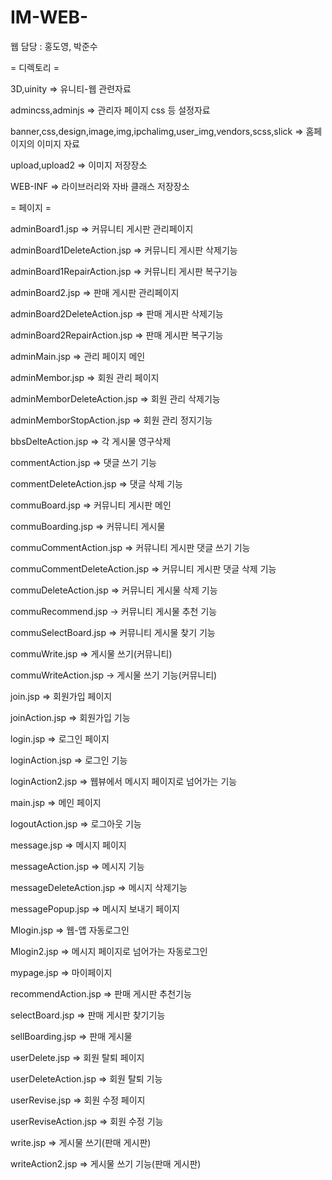 # IM-WEB-
웹 담당 : 홍도영, 박준수

= 디렉토리 =

3D,uinity => 유니티-웹 관련자료

admincss,adminjs => 관리자 페이지 css 등 설정자료

banner,css,design,image,img,ipchalimg,user_img,vendors,scss,slick => 홈페이지의 이미지 자료

upload,upload2 => 이미지 저장장소

WEB-INF => 라이브러리와 자바 클래스 저장장소





= 페이지 =

adminBoard1.jsp => 커뮤니티 게시판 관리페이지

adminBoard1DeleteAction.jsp => 커뮤니티 게시판 삭제기능

adminBoard1RepairAction.jsp => 커뮤니티 게시판 복구기능

adminBoard2.jsp => 판매 게시판 관리페이지

adminBoard2DeleteAction.jsp => 판매 게시판 삭제기능

adminBoard2RepairAction.jsp => 판매 게시판 복구기능

adminMain.jsp => 관리 페이지 메인

adminMembor.jsp => 회원 관리 페이지

adminMemborDeleteAction.jsp => 회원 관리 삭제기능

adminMemborStopAction.jsp => 회원 관리 정지기능

bbsDelteAction.jsp => 각 게시물 영구삭제

commentAction.jsp => 댓글 쓰기 기능

commentDeleteAction.jsp => 댓글 삭제 기능

commuBoard.jsp => 커뮤니티 게시판 메인

commuBoarding.jsp => 커뮤니티 게시물

commuCommentAction.jsp => 커뮤니티 게시판 댓글 쓰기 기능

commuCommentDeleteAction.jsp => 커뮤니티 게시판 댓글 삭제 기능

commuDeleteAction.jsp => 커뮤니티 게시물 삭제 기능

commuRecommend.jsp -> 커뮤니티 게시물 추천 기능

commuSelectBoard.jsp => 커뮤니티 게시물 찾기 기능

commuWrite.jsp => 게시물 쓰기(커뮤니티)

commuWriteAction.jsp -> 게시물 쓰기 기능(커뮤니티)

join.jsp => 회원가입 페이지

joinAction.jsp => 회원가입 기능

login.jsp => 로그인 페이지

loginAction.jsp => 로그인 기능

loginAction2.jsp => 웹뷰에서 메시지 페이지로 넘어가는 기능

main.jsp => 메인 페이지

logoutAction.jsp => 로그아웃 기능

message.jsp => 메시지 페이지

messageAction.jsp => 메시지 기능

messageDeleteAction.jsp => 메시지 삭제기능

messagePopup.jsp => 메시지 보내기 페이지

Mlogin.jsp => 웹-앱 자동로그인

Mlogin2.jsp => 메시지 페이지로 넘어가는 자동로그인

mypage.jsp => 마이페이지

recommendAction.jsp => 판매 게시판 추천기능

selectBoard.jsp => 판매 게시판 찾기기능

sellBoarding.jsp => 판매 게시물

userDelete.jsp => 회원 탈퇴 페이지

userDeleteAction.jsp => 회원 탈퇴 기능

userRevise.jsp => 회원 수정 페이지

userReviseAction.jsp => 회원 수정 기능

write.jsp => 게시물 쓰기(판매 게시판)

writeAction2.jsp => 게시물 쓰기 기능(판매 게시판)
